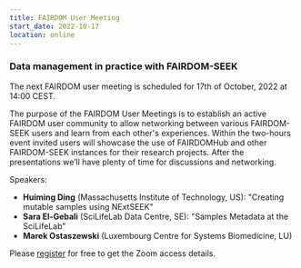 ```yaml
---
title: FAIRDOM User Meeting
start_date: 2022-10-17
location: online
---
```


### Data management in practice with FAIRDOM-SEEK


The next FAIRDOM user meeting is scheduled for 17th of October, 2022 at 14:00 CEST.

The purpose of the FAIRDOM User Meetings is to establish an active FAIRDOM user community to allow networking between various FAIRDOM-SEEK users and learn from each other's experiences. 
Within the two-hours event invited users will showcase the use of FAIRDOMHub and other FAIRDOM-SEEK instances for their research projects. After the presentations we’ll have plenty of time for discussions and networking. 

Speakers:
  * **Huiming Ding** (Massachusetts Institute of Technology, US): "Creating mutable samples using NExtSEEK"
  * **Sara El-Gebali** (SciLifeLab Data Centre, SE): "Samples Metadata at the SciLifeLab"
  * **Marek Ostaszewski** (Luxembourg Centre for Systems Biomedicine, LU)


Please [register](https://kta-email.zoom.us/meeting/register/tJMkcu2opzgsG9Pg3Yo8-OHME4CPGp_RKXMr) for free to get the Zoom access details.
